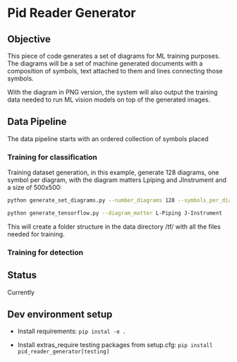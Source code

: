 # Pid Reader Generator

## Objective

This piece of code generates a set of diagrams for ML training purposes.
The diagrams will be a set of machine generated documents with a composition of symbols, text attached to them
and lines connecting those symbols.

With the diagram in PNG version, the system will also output the training data needed to run ML vision models on
top of the generated images.

## Data Pipeline

The data pipeline starts with an ordered collection of symbols placed

### Training for classification

Training dataset generation, in this example, generate 128 diagrams, one symbol per diagram, with the diagram matters
Lpiping and JInstrument and a size of 500x500:

```bash
python generate_set_diagrams.py --number_diagrams 128 --symbols_per_diagram 1 --diagram_matter L-Piping J-Instrument --diagram_size 500 500

python generate_tensorflow.py --diagram_matter L-Piping J-Instrument
```

This will create a folder structure in the data directory /tf/<hexId> with all the files needed for training.

### Training for detection



## Status

Currently

## Dev environment setup

- Install requirements: `pip instal -e .`

- Install extras_require testing packages from setup.cfg:
`pip install pid_reader_generator[testing]`
